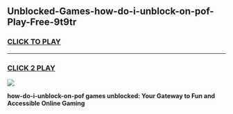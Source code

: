 
## Unblocked-Games-how-do-i-unblock-on-pof-Play-Free-9t9tr
<h3>
<a href="https://premium76.site?title=how-do-i-unblock-on-pof&ref=10A">CLICK TO PLAY</a></h3>
<hr>

<h3>
<a href="https://premium76.site?title=how-do-i-unblock-on-pof&ref=10A">CLICK 2 PLAY</a>
  
</h3>

<a href="https://premium76.site?title=how-do-i-unblock-on-pof&ref=10A"><img src="https://clearcache.store/games.png"></a>


**how-do-i-unblock-on-pof games unblocked: Your Gateway to Fun and Accessible Online Gaming**
